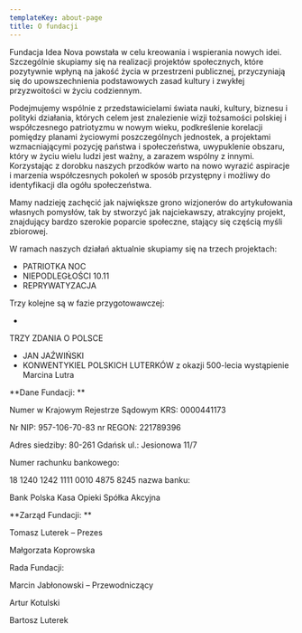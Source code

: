 ```yaml
---
templateKey: about-page
title: O fundacji
---
```

Fundacja Idea Nova powstała w celu kreowania i wspierania nowych idei. Szczególnie skupiamy się na realizacji projektów społecznych, które pozytywnie wpłyną na jakość życia w przestrzeni publicznej, przyczyniają się do upowszechnienia podstawowych zasad kultury i zwykłej przyzwoitości w życiu codziennym.

Podejmujemy wspólnie z przedstawicielami świata nauki, kultury, biznesu i polityki działania, których celem jest znalezienie wizji tożsamości polskiej i współczesnego patriotyzmu w nowym wieku, podkreślenie korelacji pomiędzy planami życiowymi poszczególnych jednostek, a projektami wzmacniającymi pozycję państwa i społeczeństwa, uwypuklenie obszaru, który w życiu wielu ludzi jest ważny, a zarazem wspólny z innymi. Korzystając z dorobku naszych przodków warto na nowo wyrazić aspiracje i marzenia współczesnych pokoleń w sposób przystępny i możliwy do identyfikacji dla ogółu społeczeństwa. 

Mamy nadzieję zachęcić jak największe grono wizjonerów do artykułowania własnych pomysłów, tak by stworzyć jak najciekawszy, atrakcyjny projekt, znajdujący bardzo szerokie poparcie społeczne, stający się częścią myśli zbiorowej. 

W ramach naszych działań aktualnie skupiamy się na trzech projektach:

* PATRIOTKA NOC 
* NIEPODLEGŁOŚCI 10.11
*  REPRYWATYZACJA 

Trzy kolejne są w fazie przygotowawczej:

* TRZY ZDANIA O POLSCE
* JAN JAŹWIŃSKI 
* KONWENTYKIEL POLSKICH LUTERKÓW z okazji 500-lecia wystąpienie Marcina Lutra



**Dane Fundacji: **

Numer w Krajowym Rejestrze Sądowym KRS: 0000441173

Nr NIP: 957-106-70-83 nr REGON: 221789396

Adres siedziby: 80-261 Gdańsk ul.: Jesionowa 11/7



Numer rachunku bankowego: 

18 1240 1242 1111 0010 4875 8245 nazwa banku: 

Bank Polska Kasa Opieki Spółka Akcyjna



**Zarząd Fundacji:**

Tomasz Luterek – Prezes

Małgorzata Koprowska

Rada Fundacji:

Marcin Jabłonowski – Przewodniczący

Artur Kotulski

Bartosz Luterek

